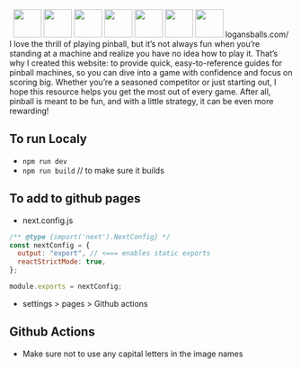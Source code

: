 <div align="center">
  <img src="https://github.com/Logan-Roelofs/pinball-strategy-website/blob/main/static/nextjs-icon-svgrepo-com.svg" width="50" height="50">
  <img src="https://github.com/Logan-Roelofs/pinball-strategy-website/blob/main/static/nodejs-icon-svgrepo-com.svg" width="50" height="50">
  <img src="https://github.com/Logan-Roelofs/pinball-strategy-website/blob/main/static/noun-pinball-61489.svg" width="50" height="50">
  <img src="https://github.com/Logan-Roelofs/pinball-strategy-website/blob/main/static/react-2.svg" width="50" height="50">
  <img src="https://github.com/Logan-Roelofs/pinball-strategy-website/blob/main/static/shadcn-ui-seeklogo.svg" width="50" height="50">
  <img src="https://github.com/Logan-Roelofs/pinball-strategy-website/blob/main/static/typescript.svg" width="50" height="50">
  <img src="https://github.com/Logan-Roelofs/pinball-strategy-website/blob/main/static/Tailwind_CSS_Logo.svg" width="50" height="50">
   logansballs.com/ 
</div>
I love the thrill of playing pinball, but it’s not always fun when you’re standing at a machine and realize you have no idea how to play it. That’s why I created this website: to provide quick, easy-to-reference guides for pinball machines, so you can dive into a game with confidence and focus on scoring big. Whether you’re a seasoned competitor or just starting out, I hope this resource helps you get the most out of every game. After all, pinball is meant to be fun, and with a little strategy, it can be even more rewarding!

## To run Localy

- `npm run dev`
- `npm run build` // to make sure it builds

## To add to github pages

- next.config.js

```js
/** @type {import('next').NextConfig} */
const nextConfig = {
  output: "export", // <=== enables static exports
  reactStrictMode: true,
};

module.exports = nextConfig;
```

- settings > pages > Github actions

## Github Actions
- Make sure not to use any capital letters in the image names
